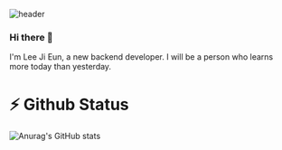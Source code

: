 ![header](https://capsule-render.vercel.app/api?type=wave&color=auto&height=300&section=header&text=izzy1202&fontSize=90)



### Hi there 👋

I'm Lee Ji Eun, a new backend developer. 
I will be a person who learns more today than yesterday.

# ⚡ Github Status
![Anurag's GitHub stats](https://github-readme-stats.vercel.app/api?username=izzy1202&show_icons=true&theme=radical)

<!--
**izzy1202/izzy1202** is a ✨ _special_ ✨ repository because its `README.md` (this file) appears on your GitHub profile.

Here are some ideas to get you started:

- 🔭 I’m currently working on ...
- 🌱 I’m currently learning ...
- 👯 I’m looking to collaborate on ...
- 🤔 I’m looking for help with ...
- 💬 Ask me about ...
- 📫 How to reach me: ...
- 😄 Pronouns: ...
- ⚡ Fun fact: ...
-->

